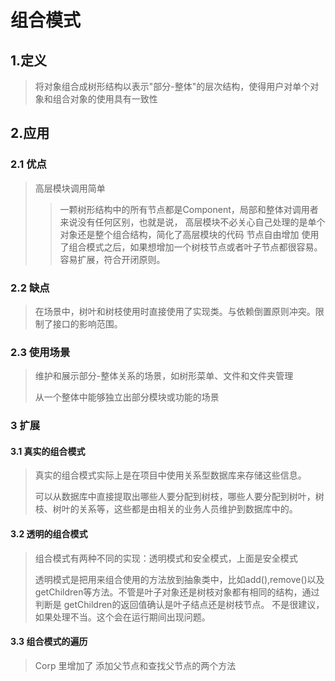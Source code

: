 # 组合模式
## 1.定义
> 将对象组合成树形结构以表示"部分-整体"的层次结构，使得用户对单个对象和组合对象的使用具有一致性
## 2.应用
### 2.1 优点
> 高层模块调用简单
> > 一颗树形结构中的所有节点都是Component，局部和整体对调用者来说没有任何区别，也就是说，
> > 高层模块不必关心自己处理的是单个对象还是整个组合结构，简化了高层模块的代码
> 节点自由增加
> > 使用了组合模式之后，如果想增加一个树枝节点或者叶子节点都很容易。容易扩展，符合开闭原则。
### 2.2 缺点
> 在场景中，树叶和树枝使用时直接使用了实现类。与依赖倒置原则冲突。限制了接口的影响范围。
### 2.3 使用场景
> 维护和展示部分-整体关系的场景，如树形菜单、文件和文件夹管理
> 
> 从一个整体中能够独立出部分模块或功能的场景
### 3 扩展
#### 3.1 真实的组合模式
> 真实的组合模式实际上是在项目中使用关系型数据库来存储这些信息。
> 
> 可以从数据库中直接提取出哪些人要分配到树枝，哪些人要分配到树叶，树枝、树叶的关系等，这些都是由相关的业务人员维护到数据库中的。
#### 3.2 透明的组合模式
> 组合模式有两种不同的实现：透明模式和安全模式，上面是安全模式
> 
> 透明模式是把用来组合使用的方法放到抽象类中，比如add(),remove()以及getChildren等方法。不管是叶子对象还是树枝对象都有相同的结构，通过判断是
> getChildren的返回值确认是叶子结点还是树枝节点。
> 不是很建议，如果处理不当。这个会在运行期间出现问题。
#### 3.3 组合模式的遍历
> Corp 里增加了 添加父节点和查找父节点的两个方法
